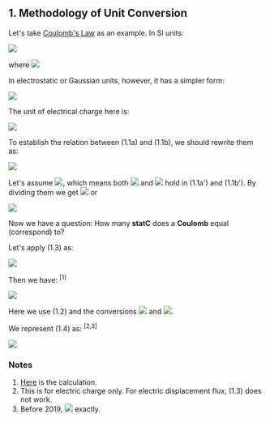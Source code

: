 ## 1. Methodology of Unit Conversion

Let's take [Coulomb's Law](https://en.wikipedia.org/wiki/Coulomb%27s_law) as an example. In SI units:

<img src="https://latex.codecogs.com/gif.latex?F=\frac{q_1q_2}{4\pi\varepsilon_0r^2}\quad(1.1\text{a})">

where <img src="https://latex.codecogs.com/gif.latex?\varepsilon_0=8.8541878128(13){\times}10^{-12}\text{C}^2/\text{Nm}^2">

In electrostatic or Gaussian units, however, it has a simpler form:

<img src="https://latex.codecogs.com/gif.latex?F=\frac{q_1q_2}{r^2}\quad(1.1\text{b})">

The unit of electrical charge here is:

<img src="https://latex.codecogs.com/gif.latex?1\;\text{statC}=1\;\text{dyn}^{1/2}\text{cm}\quad(1.2)">

To establish the relation between (1.1a) and (1.1b), we should rewrite them as:

<img src="https://latex.codecogs.com/gif.latex?\begin{cases}F=\dfrac{q^\text{SI}_1q^\text{SI}_2}{4\pi\varepsilon_0r^2}&(1.1\text{a}')\\[1em]F=\dfrac{q^\text{G}_1q^\text{G}_2}{r^2}&(1.1\text{b}')\end{cases}">

Let's assume <img src="https://latex.codecogs.com/gif.latex?q^\text{SI}=kq^\text{G}">, which means both <img src="https://latex.codecogs.com/gif.latex?q^\text{SI}_1=kq^\text{G}_1"> and <img src="https://latex.codecogs.com/gif.latex?q^\text{SI}_2=kq^\text{G}_2"> hold in (1.1a') and (1.1b'). By dividing them we get <img src="https://latex.codecogs.com/gif.latex?k=\sqrt{4\pi\varepsilon_0}"> or

<img src="https://latex.codecogs.com/gif.latex?q^\text{SI}=\sqrt{4\pi\varepsilon_0}q^\text{G}\quad(1.3)">

Now we have a question: How many **statC** does a **Coulomb** equal (correspond) to?

Let's apply (1.3) as:

<img src="https://latex.codecogs.com/gif.latex?1\;\text{C}=\sqrt{4\pi\varepsilon_0}\;x\;\text{statC}\quad(1.4)">

Then we have: <sup>[1]</sup>

<img src="https://latex.codecogs.com/gif.latex?{x=\frac{1\;\text{C}}{\sqrt{4\pi\varepsilon_0}\;\text{statC}}=\frac{1\;\text{C}}{\sqrt{4\pi{\times}8.8541878128(13){\times}10^{-12}\text{C}^2/\text{Nm}^2}\;\text{dyn}^{1/2}\text{cm}}=\dots=2997924580.82(22)}">

Here we use (1.2) and the conversions <img src="https://latex.codecogs.com/gif.latex?1\;\text{dyn}=10^{-5}\text{N}"> and <img src="https://latex.codecogs.com/gif.latex?1\;\text{cm}=10^{-2}\text{m}">.

We represent (1.4) as: <sup>[2,3]</sup>

<img src="https://latex.codecogs.com/gif.latex?1\;\text{C}\overset{\frown}=2997924580.82(22)\;\text{statC}">

### Notes

1. [Here](uncertainties/coulomb.py) is the calculation.
2. This is for electric charge only. For electric displacement flux, (1.3) does not work. 
3. Before 2019, <img src="https://latex.codecogs.com/gif.latex?1\;\text{C}\overset{\frown}=2997924580\;\text{statC}"> exactly.
